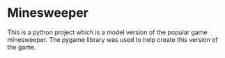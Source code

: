 # Minesweeper
This is a python project which is a model version of the popular game minesweeper.
The pygame library was used to help create this version of the game.
